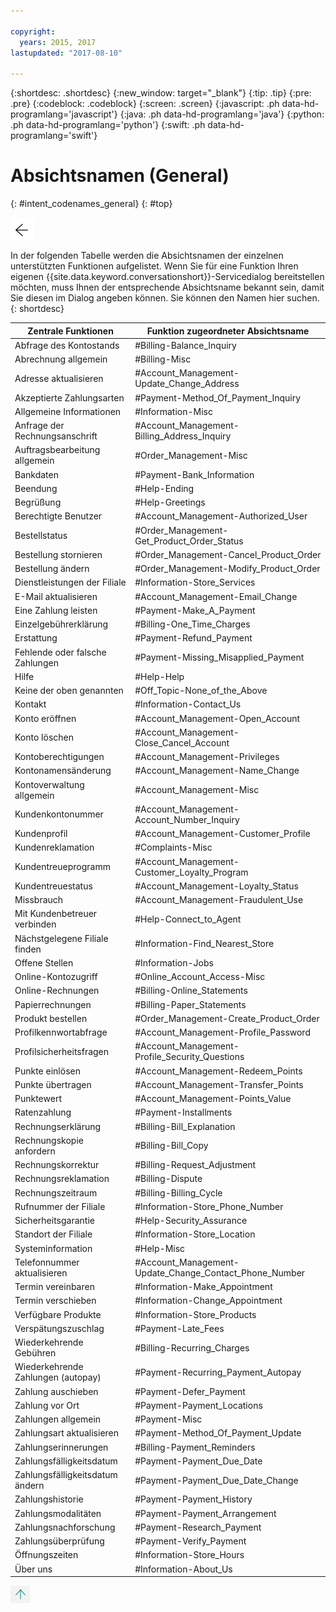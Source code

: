 ```yaml
---

copyright:
  years: 2015, 2017
lastupdated: "2017-08-10"

---
```


{:shortdesc: .shortdesc}
{:new_window: target="_blank"}
{:tip: .tip}
{:pre: .pre}
{:codeblock: .codeblock}
{:screen: .screen}
{:javascript: .ph data-hd-programlang='javascript'}
{:java: .ph data-hd-programlang='java'}
{:python: .ph data-hd-programlang='python'}
{:swift: .ph data-hd-programlang='swift'}

# Absichtsnamen (General)
{: #intent_codenames_general}
{: #top}

[![Go back](images/back-arrow.png) <!-- {display:block;"} -->](intent_codenames.html)

In der folgenden Tabelle werden die Absichtsnamen der einzelnen unterstützten Funktionen aufgelistet. Wenn Sie für eine Funktion Ihren eigenen {{site.data.keyword.conversationshort}}-Servicedialog bereitstellen möchten, muss Ihnen der entsprechende Absichtsname bekannt sein, damit Sie diesen im Dialog angeben können. Sie können den Namen hier suchen.
{: shortdesc}

| Zentrale Funktionen             | Funktion zugeordneter Absichtsname                     |
|---------------------------------|--------------------------------------------------------|
| Abfrage des Kontostands | #Billing-Balance_Inquiry |
| Abrechnung allgemein | #Billing-Misc |
| Adresse aktualisieren | #Account_Management-Update_Change_Address |
| Akzeptierte Zahlungsarten | #Payment-Method_Of_Payment_Inquiry |
| Allgemeine Informationen | #Information-Misc |
| Anfrage der Rechnungsanschrift | #Account_Management-Billing_Address_Inquiry |
| Auftragsbearbeitung allgemein | #Order_Management-Misc |
| Bankdaten | #Payment-Bank_Information |
| Beendung | #Help-Ending |
| Begrüßung | #Help-Greetings |
| Berechtigte Benutzer | #Account_Management-Authorized_User |
| Bestellstatus | #Order_Management-Get_Product_Order_Status |
| Bestellung stornieren | #Order_Management-Cancel_Product_Order |
| Bestellung ändern | #Order_Management-Modify_Product_Order |
| Dienstleistungen der Filiale | #Information-Store_Services |
| E-Mail aktualisieren | #Account_Management-Email_Change |
| Eine Zahlung leisten | #Payment-Make_A_Payment |
| Einzelgebührerklärung | #Billing-One_Time_Charges |
| Erstattung | #Payment-Refund_Payment |
| Fehlende oder falsche Zahlungen | #Payment-Missing_Misapplied_Payment |
| Hilfe | #Help-Help |
| Keine der oben genannten | #Off_Topic-None_of_the_Above |
| Kontakt | #Information-Contact_Us |
| Konto eröffnen | #Account_Management-Open_Account |
| Konto löschen | #Account_Management-Close_Cancel_Account |
| Kontoberechtigungen | #Account_Management-Privileges |
| Kontonamensänderung | #Account_Management-Name_Change |
| Kontoverwaltung allgemein | #Account_Management-Misc |
| Kundenkontonummer | #Account_Management-Account_Number_Inquiry |
| Kundenprofil | #Account_Management-Customer_Profile |
| Kundenreklamation | #Complaints-Misc |
| Kundentreueprogramm | #Account_Management-Customer_Loyalty_Program |
| Kundentreuestatus | #Account_Management-Loyalty_Status |
| Missbrauch | #Account_Management-Fraudulent_Use |
| Mit Kundenbetreuer verbinden | #Help-Connect_to_Agent |
| Nächstgelegene Filiale finden | #Information-Find_Nearest_Store |
| Offene Stellen | #Information-Jobs |
| Online-Kontozugriff | #Online_Account_Access-Misc |
| Online-Rechnungen | #Billing-Online_Statements |
| Papierrechnungen | #Billing-Paper_Statements |
| Produkt bestellen | #Order_Management-Create_Product_Order |
| Profilkennwortabfrage | #Account_Management-Profile_Password |
| Profilsicherheitsfragen | #Account_Management-Profile_Security_Questions |
| Punkte einlösen | #Account_Management-Redeem_Points |
| Punkte übertragen | #Account_Management-Transfer_Points |
| Punktewert | #Account_Management-Points_Value |
| Ratenzahlung | #Payment-Installments |
| Rechnungserklärung | #Billing-Bill_Explanation |
| Rechnungskopie anfordern | #Billing-Bill_Copy |
| Rechnungskorrektur | #Billing-Request_Adjustment |
| Rechnungsreklamation | #Billing-Dispute |
| Rechnungszeitraum | #Billing-Billing_Cycle |
| Rufnummer der Filiale | #Information-Store_Phone_Number |
| Sicherheitsgarantie | #Help-Security_Assurance |
| Standort der Filiale | #Information-Store_Location |
| Systeminformation | #Help-Misc |
| Telefonnummer aktualisieren | #Account_Management-Update_Change_Contact_Phone_Number |
| Termin vereinbaren | #Information-Make_Appointment |
| Termin verschieben | #Information-Change_Appointment |
| Verfügbare Produkte | #Information-Store_Products |
| Verspätungszuschlag | #Payment-Late_Fees |
| Wiederkehrende Gebühren | #Billing-Recurring_Charges |
| Wiederkehrende Zahlungen (autopay) | #Payment-Recurring_Payment_Autopay |
| Zahlung auschieben | #Payment-Defer_Payment |
| Zahlung vor Ort | #Payment-Payment_Locations |
| Zahlungen allgemein | #Payment-Misc |
| Zahlungsart aktualisieren | #Payment-Method_Of_Payment_Update |
| Zahlungserinnerungen | #Billing-Payment_Reminders |
| Zahlungsfälligkeitsdatum | #Payment-Payment_Due_Date |
| Zahlungsfälligkeitsdatum ändern | #Payment-Payment_Due_Date_Change |
| Zahlungshistorie | #Payment-Payment_History |
| Zahlungsmodalitäten | #Payment-Payment_Arrangement |
| Zahlungsnachforschung | #Payment-Research_Payment |
| Zahlungsüberprüfung | #Payment-Verify_Payment |
| Öffnungszeiten | #Information-Store_Hours |
| Über uns | #Information-About_Us |

[![Zurück nach oben](images/up-arrow.png) <!-- {display:block;"} -->](intent_codenames_general.html#top)
